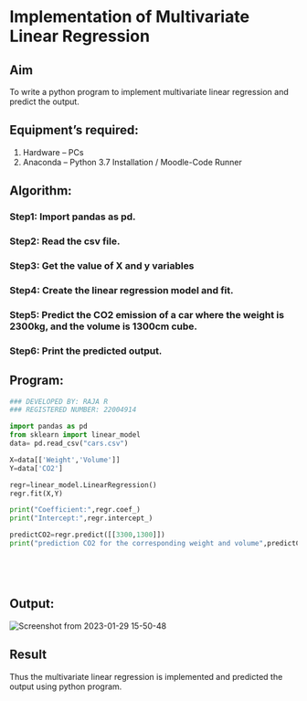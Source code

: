 # Implementation of Multivariate Linear Regression
## Aim
To write a python program to implement multivariate linear regression and predict the output.
## Equipment’s required:
1.	Hardware – PCs
2.	Anaconda – Python 3.7 Installation / Moodle-Code Runner
## Algorithm:
### Step1: Import pandas as pd.

### Step2: Read the csv file.

### Step3: Get the value of X and y variables

### Step4: Create the linear regression model and fit.

### Step5: Predict the CO2 emission of a car where the weight is 2300kg, and the volume is 1300cm cube.
### Step6: Print the predicted output.

## Program:
``` python
### DEVELOPED BY: RAJA R
### REGISTERED NUMBER: 22004914

import pandas as pd
from sklearn import linear_model
data= pd.read_csv("cars.csv")

X=data[['Weight','Volume']]
Y=data['CO2']

regr=linear_model.LinearRegression()
regr.fit(X,Y)

print("Coefficient:",regr.coef_)
print("Intercept:",regr.intercept_)

predictCO2=regr.predict([[3300,1300]])
print("prediction CO2 for the corresponding weight and volume",predictCO2)






```
## Output:
![Screenshot from 2023-01-29 15-50-48](https://user-images.githubusercontent.com/120719634/215320330-8f32aff1-3bff-46e6-b71a-5e59bcd001c2.png)





## Result
Thus the multivariate linear regression is implemented and predicted the output using python program.
